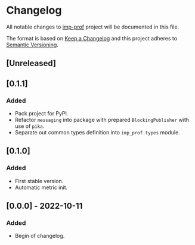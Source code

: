 # Changelog

All notable changes to [imp-prof](https://gitlab.kajot.cz/online-casino/backend/imp-prof) project will be documented in
this file.

The format is based on [Keep a Changelog](http://keepachangelog.com/en/1.0.0/)
and this project adheres to [Semantic Versioning](http://semver.org/spec/v2.0.0.html).

## [Unreleased]

## [0.1.1]

### Added

- Pack project for PyPI.
- Refactor `messaging` into package with prepared `BlockingPublisher` with use of `pika`.
- Separate out common types definition into `imp_prof.types` module.

## [0.1.0]

### Added

- First stable version.
- Automatic metric init.

## [0.0.0] - 2022-10-11

### Added

- Begin of changelog.
